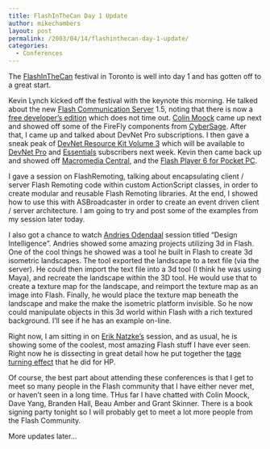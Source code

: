 ```yaml
---
title: FlashInTheCan Day 1 Update
author: mikechambers
layout: post
permalink: /2003/04/14/flashinthecan-day-1-update/
categories:
  - Conferences
---
```



The [FlashInTheCan][1] festival in Toronto is well into day 1 and has gotten off to a great start.

Kevin Lynch kicked off the festival with the keynote this morning. He talked about the new [Flash Communication Server][2] 1.5, noting that there is now a [free developer&#8217;s edition][3] which does not time out. [Colin Moock][4] came up next and showed off some of the FireFly components from [CyberSage][5]. After that, I came up and talked about DevNet Pro subscriptions. I then gave a sneak peak of [DevNet Resource Kit Volume 3][6] which will be available to [DevNet Pro][7] and [Essentials][8] subscribers next week. Kevin then came back up and showed off [Macromedia Central][9], and the [Flash Player 6 for Pocket PC][10].  
<!--more-->

  
I gave a session on FlashRemoting, talking about encapsulating client / server Flash Remoting code within custom ActionScript classes, in order to create modular and reusable Flash Remoting libraries. At the end, I showed how to use this with ASBroadcaster in order to create an event driven client / server architecture. I am going to try and post some of the examples from my session later today.

I also got a chance to watch [Andries Odendaal][11] session titled &#8220;Design Intelligence&#8221;. Andries showed some amazing projects utilizing 3d in Flash. One of the cool things he showed was a tool he built in Flash to create 3d isometric landscapes. The tool exported the landscape to a text file (via the server). He could then import the text file into a 3d tool (I think he was using Maya), and recreate the landscape within the 3D tool. He would use that to create a texture map for the landscape, and reimport the texture map as an image into Flash. Finally, he would place the texture map beneath the landscape and make the make the isometric platform invisible. So he now could manipulate objects in this 3d world within Flash with a rich textured background. I&#8217;ll see if he has an example on-line.

Right now, I am sitting in on [Erik Natzke&#8217;s][12] session, and as usual, he is showing some of the coolest, most amazing Flash stuff I have ever seen. Right now he is dissecting in great detail how he put together the [tage turning effect][13] that he did for HP.

Of course, the best part about attending these conferences is that I get to meet so many people in the Flash community that I have either never met, or haven&#8217;t seen in a long time. THus far I have chatted with Colin Moock, Dave Yang, Branden Hall, Beau Amber and Grant Skinner. There is a book signing party tonight so I will probably get to meet a lot more people from the Flash Community.

More updates later...

 [1]: http://www.flashinthecan.com
 [2]: http://www.macromedia.com/software/flashcom/
 [3]: http://www.macromedia.com/cfusion/tdrc/index.cfm?product=flashcom
 [4]: http://www.moock.org
 [5]: http://www.cybersage.com/
 [6]: http://www.macromedia.com/software/drk/productinfo/product_overview/volume3/
 [7]: http://www.macromedia.com/devnet/subscriptions/
 [8]: http://www.macromedia.com/software/drk/
 [9]: http://www.macromedia.com/devnet/central/
 [10]: http://www.macromedia.com/software/flashplayer/pocketpc/devkit/
 [11]: http://www.wireframe.co.za/
 [12]: http://www.natzke.com/
 [13]: http://www.hp.com/country/us/eng/msg/corp/flashdreamworks.html